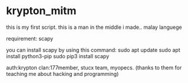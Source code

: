 # krypton_mitm
this is my first script. this is a man in the middle i made.. malay languege

requirement:
scapy

you can install scapy by using this command:
sudo apt update
sudo apt install python3-pip
sudo pip3 install scapy

auth:krypton
clan:177member, stucx team, myopecs. (thanks to them for teaching me about hacking and programming)
